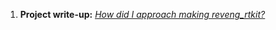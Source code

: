 <!-- % for tag in site.tags %} <h3>{{ tag[0] }}</h3> <ul> {% for post in tag[1] %} <li><a href="{{ site.baseurl }}{{ post.url }}">{{ post.date | date: "%B %Y" }} - {{ post.title }}</a></li> {% endfor %} </ul> {% endfor %} -->

1. **Project write-up:** _<ins><a href="https://reveng007.github.io/blog/reveng_rtkit_Detailed_README.md" target="_blank">How did I approach making reveng_rtkit?</a></ins>_
